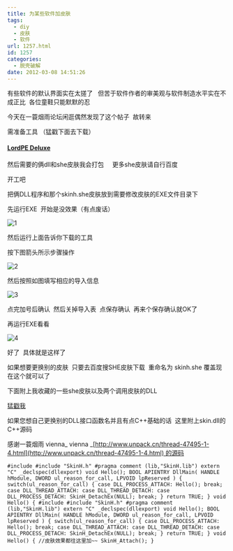 ```yaml
---
title: 为某些软件加皮肤
tags:
  - diy
  - 皮肤
  - 软件
url: 1257.html
id: 1257
categories:
  - 脱壳破解
date: 2012-03-08 14:51:26
---
```


有些软件的默认界面实在太搓了   但苦于软件作者的审美观与软件制造水平实在不成正比  各位童鞋只能默默的忍

今天在一蓑烟雨论坛闲逛偶然发现了这个帖子  故转来

需准备工具 （猛戳下面去下载）

#### [LordPE Deluxe](http://www.onlinedown.net/soft/44301.htm)

然后需要的俩dll和she皮肤我会打包     更多she皮肤请自行百度

开工吧

把俩DLL程序和那个skinh.she皮肤放到需要修改皮肤的EXE文件目录下

先运行EXE  开始是没效果（有点废话）

![](http://pic.yupoo.com/a408115319/BNDa7tv1/VtI66.png "1")

然后运行上面告诉你下载的工具

按下图箭头所示步骤操作

![](http://pic.yupoo.com/a408115319/BNDeawPM/MNePP.png "2")

然后按照如图填写相应的导入信息

![](http://pic.yupoo.com/a408115319/BNDealsK/QyQbM.jpg "3")

点完加号后确认  然后关掉导入表  点保存确认  再来个保存确认就OK了

再运行EXE看看

![](http://pic.yupoo.com/a408115319/BNDeaAuH/xLObQ.png "4")

好了  具体就是这样了

如果想要更换别的皮肤  只要去百度搜SHE皮肤下载  重命名为 skinh.she 覆盖现在这个就可以了  

下面附上我收藏的一些she皮肤以及两个调用皮肤的DLL

[猛戳我](http://115.com/file/e7lm7jpg)

如果您想自己更换别的DLL接口函数名并且有点C++基础的话  这里附上skin.dll的C++源码

感谢一蓑烟雨 vienna_ vienna _[http://www.unpack.cn/thread-47495-1-4.html](http://www.unpack.cn/thread-47495-1-4.html) 的源码

`#include #include "SkinH.h" #pragma comment (lib,"SkinH.lib") extern "C" _declspec(dllexport) void Hello(); BOOL APIENTRY DllMain( HANDLE hModule, DWORD ul_reason_for_call, LPVOID lpReserved ) { switch(ul_reason_for_call) { case DLL_PROCESS_ATTACH: Hello(); break; case DLL_THREAD_ATTACH: case DLL_THREAD_DETACH: case DLL_PROCESS_DETACH: SkinH_DetachEx(NULL); break; } return TRUE; } void Hello() { #include #include "SkinH.h" #pragma comment (lib,"SkinH.lib") extern "C" _declspec(dllexport) void Hello(); BOOL APIENTRY DllMain( HANDLE hModule, DWORD ul_reason_for_call, LPVOID lpReserved ) { switch(ul_reason_for_call) { case DLL_PROCESS_ATTACH: Hello(); break; case DLL_THREAD_ATTACH: case DLL_THREAD_DETACH: case DLL_PROCESS_DETACH: SkinH_DetachEx(NULL); break; } return TRUE; } void Hello() { //皮肤效果都往这里加~~ SkinH_Attach(); }`